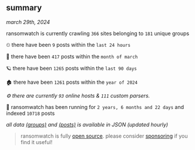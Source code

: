 
## summary
_march 29th, 2024_

ransomwatch is currently crawling `366` sites belonging to `181` unique groups

⏲ there have been `9` posts within the `last 24 hours`

🦈 there have been `417` posts within the `month of march`

🪐 there have been `1265` posts within the `last 90 days`

🏚 there have been `1261` posts within the `year of 2024`

_⚙️ there are currently `93` online hosts & `111` custom parsers._

🦕 ransomwatch has been running for `2 years, 6 months and 22 days` and indexed `10718` posts

_all data  [(groups)](http://ransomwhat.telemetry.ltd/groups) and [(posts)](http://ransomwhat.telemetry.ltd/posts) is available in JSON (updated hourly)_

> ransomwatch is fully [open source](https://github.com/joshhighet/ransomwatch#ransomwatch--). please consider [sponsoring](https://github.com/sponsors/joshhighet) if you find it useful!

